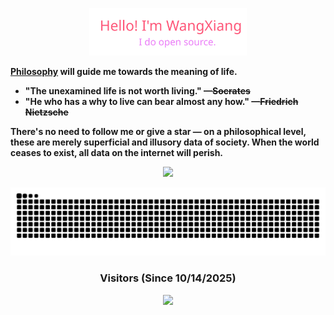 <p align="center">
  <a href="">
    <img alt="Hello, i'm WangXiang, i do open source." width="50%" src="./assets/gh-readme-header.svg" />
  </a>
</p>

__[Philosophy](https://en.wikipedia.org/wiki/Philosophy) will guide me towards the meaning of life.__   
- __"The unexamined life is not worth living." —~~Socrates~~__  
- __"He who has a why to live can bear almost any how." —~~Friedrich Nietzsche~~__  

__There's no need to follow me or give a star — on a philosophical level, these are merely superficial and illusory data of society. When the world ceases to exist, all data on the internet will perish.__

<p align="center">
	<img src="https://skillicons.dev/icons?i=java,kotlin,react,angular,typescript,swift,postgresql,kubernetes,gradle" />
</p>

[//]: # (https://github.com/Platane/snk)
<p align="center">
  <picture>
    <source media="(prefers-color-scheme: light)" srcset="https://raw.githubusercontent.com/wangxiang4/wangxiang4/output/github-contribution-grid-snake.svg" />
    <source media="(prefers-color-scheme: dark), (prefers-color-scheme: no-preference)" srcset="https://raw.githubusercontent.com/wangxiang4/wangxiang4/output/github-contribution-grid-snake-dark.svg" />
    <img alt="wangxiang4's Github Snake Grid" src="https://raw.githubusercontent.com/wangxiang4/wangxiang4/output/github-contribution-grid-snake-dark.svg" />
  </picture>
</p>

<h3 align="center">Visitors (Since 10/14/2025)</h3>
<p align="center">
	<img src="https://count.getloli.com/get/@wangxiang4?theme=normal-1"> <br/>
</p>

